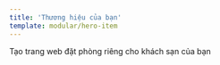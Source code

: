 ```yaml
---
title: 'Thương hiệu của bạn'
template: modular/hero-item
---
```


Tạo trang web đặt phòng riêng cho khách sạn của bạn